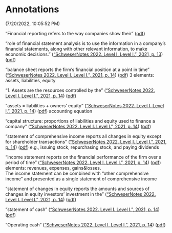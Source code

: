 # Annotations  
(7/20/2022, 10:05:52 PM)

“Financial reporting refers to the way companies show their” ([pdf](zotero://open-pdf/library/items/3Z6ALWUJ?page=13&annotation=QSQ3TYZC))

“role of financial statement analysis is to use the information in a company’s financial statements, along with other relevant information, to make economic decisions.” ([“SchweserNotes 2022. Level I. Level I.”, 2021, p. 13](zotero://select/library/items/75P8WD28)) ([pdf](zotero://open-pdf/library/items/3Z6ALWUJ?page=13&annotation=MXRDJZTW))

“balance sheet reports the firm’s financial position at a point in time” ([“SchweserNotes 2022. Level I. Level I.”, 2021, p. 14](zotero://select/library/items/75P8WD28)) ([pdf](zotero://open-pdf/library/items/3Z6ALWUJ?page=14&annotation=B3AIHZW5)) 3 elements: assets, liabilities, equity

“1. Assets are the resources controlled by the” ([“SchweserNotes 2022. Level I. Level I.”, 2021, p. 14](zotero://select/library/items/75P8WD28)) ([pdf](zotero://open-pdf/library/items/3Z6ALWUJ?page=14&annotation=VJHD3T3A))

“assets = liabilities + owners’ equity” ([“SchweserNotes 2022. Level I. Level I.”, 2021, p. 14](zotero://select/library/items/75P8WD28)) ([pdf](zotero://open-pdf/library/items/3Z6ALWUJ?page=14&annotation=QBKIVZIW)) accounting equation

“capital structure: proportions of liabilities and equity used to finance a company” ([“SchweserNotes 2022. Level I. Level I.”, 2021, p. 14](zotero://select/library/items/75P8WD28)) ([pdf](zotero://open-pdf/library/items/3Z6ALWUJ?page=14&annotation=8J2L35RH))

“statement of comprehensive income reports all changes in equity except for shareholder transactions” ([“SchweserNotes 2022. Level I. Level I.”, 2021, p. 14](zotero://select/library/items/75P8WD28)) ([pdf](zotero://open-pdf/library/items/3Z6ALWUJ?page=14&annotation=4CYI8LSW)) e.g., issuing stock, repurchasing stock, and paying dividends

“income statement reports on the financial performance of the firm over a period of time” ([“SchweserNotes 2022. Level I. Level I.”, 2021, p. 14](zotero://select/library/items/75P8WD28)) ([pdf](zotero://open-pdf/library/items/3Z6ALWUJ?page=14&annotation=L7C6SLNT)) elements: revenues, expenses, gains&losses.  
The income statement can be combined with “other comprehensive income” and presented as a single statement of comprehensive income

“statement of changes in equity reports the amounts and sources of changes in equity investors’ investment in the” ([“SchweserNotes 2022. Level I. Level I.”, 2021, p. 14](zotero://select/library/items/75P8WD28)) ([pdf](zotero://open-pdf/library/items/3Z6ALWUJ?page=14&annotation=3HLV3BUW))

“statement of cash” ([“SchweserNotes 2022. Level I. Level I.”, 2021, p. 14](zotero://select/library/items/75P8WD28)) ([pdf](zotero://open-pdf/library/items/3Z6ALWUJ?page=14&annotation=F3AUT79R))

“Operating cash” ([“SchweserNotes 2022. Level I. Level I.”, 2021, p. 14](zotero://select/library/items/75P8WD28)) ([pdf](zotero://open-pdf/library/items/3Z6ALWUJ?page=14&annotation=HD8YPGL7))